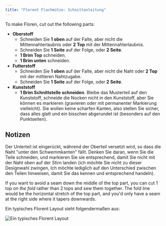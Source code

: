 ```yaml
---
title: "Florent Flachmütze: Schnittanleitung"
---
```


To make Floren, cut out the following parts:

- **Oberstoff**
  - Schneiden Sie **1 oben** auf der Falte, aber nicht die Mittennahterlaubnis oder **2 Top** mit der Mittennahterlaubnis.
  - Schneiden Sie **1 Seite** auf der Folge, oder **2 Seite**.
  - **1 Brim Top** schneiden.
  - **1 Brim unten** schneiden.
- **Futterstoff**
  - Schneiden Sie **1 oben** auf der Falte, aber nicht die Naht oder **2 Top** mit der mittleren Nahtzugabe.
  - Schneiden Sie **1 Seite** auf der Folge, oder **2 Seite**.
- **Kunststoff**
  - **1 Brim Schnittstelle schneiden**. Bleibe das Musterteil auf den Kunststoff, schneide die Nocken nicht in den Kunststoff, aber Sie können es markieren (gravieren oder mit permanenter Markierung vielleicht). Sie wollen keine scharfen Kanten, also stellen Sie sicher, dass alles glatt und ein bisschen abgerundet ist (besonders auf den Punktseiten).

## Notizen

Der Unterteil ist eingerückt, während der Oberteil versetzt wird, so dass die Naht "unter den Schwemmkanten" fällt. Denken Sie daran, wenn Sie die Teile schneiden, und markieren Sie sie entsprechend, damit Sie nicht mit der Naht oben auf der Stirn landen (ich möchte Sie nicht zu dieser Designwahl zwingen, Ich möchte lediglich auf den Unterschied zwischen den Teilen hinweisen, damit Sie das kennen und entsprechend handeln).

If you want to avoid a seam down the middle of the top part, you can cut 1 top _on the fold_ rather than 2 tops and sew them together. The fold line would be the horizontal stretch of the top part, and you'd only have a seam at the right side where it tapers downwards.

Ein typisches Florent Layout sieht folgendermaßen aus:

![Ein typisches Florent Layout](layout.svg)
